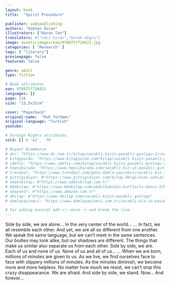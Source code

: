 ```yaml
---
layout: book
title:  "Spirit Procedure"

publisher: vadipublishing
authors: "Gökhan Özcan"
illustrators: ["Harun Tan"]
translators: #["naci-turan","burak-dogru"]
image: assets/images/ean/9789757726821.jpg
categories: [ "Research" ]
tags: [ "literary"]
previewpage: false
featured: false

genre: adult
type: fiction

# Book attributes
ean: 9789757726821
languages: []
page: 128
size: "13,5x21cm"

cover: "Paperback"
original-name:  "Ruh Yordamı"
original-language: "Turkish"
youtube:

# Foreign Rights attributes
sold: [] # 'AZ', 'TR'

# Buyout Ecommerce
# dnr: "https://www.dr.com.tr/kitap/sacakli-kizin-pasakli-gunlugu-2/cocuk-ve-genclik/genclik-10-yas/roman-oyku/urunno=0001893059001"
# kitapyurdu: "https://www.kitapyurdu.com/kitap/sacakli-kizin-pasakli-gunlugu-2-/560122.html&filter_name=Sa%C3%A7akl%C4%B1+K%C4%B1z%27%C4%B1n+Pasakl%C4%B1+G%C3%BCnl%C3%BC%C4%9F%C3%BC+2"
# idefix: "https://www.idefix.com/kitap/sacakli-kizin-pasakli-gunlugu-2/cocuk-ve-genclik/genclik-10-yas/roman-oyku/urunno=0001893059001"
# hepsiburada: "https://www.hepsiburada.com/sacakli-kiz-in-pasakli-gunlugu-2-damla-yayinevi-p-HBV000012ER86"
# trendyol: "https://www.trendyol.com/genc-damla-yayinevi/sacakli-kiz-in-pasakli-gunlugu-2-p-54825777"
# gittigidiyor: #"https://www.gittigidiyor.com/kitap-dergi/ezan-sehidi-adnan-menderes_pdp_732728793"
# odatvkitap: #"https://www.odatvkitap.com.tr"
# bkmkitap: #"https://www.bkmkitap.com/abdulhamidin-kurtlarla-dansi-578226"
# amazontr: #"https://www.amazon.com.tr"
# dkitap: #"https://www.dkitap.com/sacakli-kizin-pasakli-gunlugu"
# damlayayinevi: "https://www.damlayayinevi.com.tr/sacakli-kiz-in-pasakli-gunlugu-2-bu-iste-bi-terslik-var"

# For adding excerpt add <!--more--> and break the line
---
```

Side by side, we are alone...
In the very center of the world...
...
In fact, we all resemble each other. And yet, we
are all so different from one another. We speak
the same language, but we can’t meet in the same
sentences. Our bodies may look alike, but our
shadows are different. The things that make us
similar also separate us from each other. Side by
side, we are. Each of us and none of us. None of
us and all of us...
...
When we are born, millions of minutes are given
to us. As we live, we find ourselves face to face
with slippery millions of minutes. As the minutes
diminish, we become more and more helpless. No
matter how much we resist, we can’t stop this crazy disappearance. We are afraid. And side by side,
we stand. Now...
And forever...
<!--more--> 

